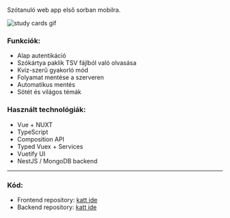 Szótanuló web app első sorban mobilra.

![study cards gif](https://stuff.p-kin.com/screentogif/studycards.gif)

### Funkciók:
* Alap autentikáció
* Szókártya paklik TSV fájlból való olvasása
* Kvíz-szerű gyakorló mód
* Folyamat mentése a szerveren
* Automatikus mentés
* Sötét és világos témák

### Használt technológiák:
* Vue + NUXT
* TypeScript
* Composition API
* Typed Vuex + Services
* Vuetify UI
* NestJS / MongoDB backend

---
### Kód:
- Frontend repository: [katt ide](https://github.com/KinPeter/StudyCards)
- Backend repository: [katt ide](https://github.com/KinPeter/StudyCards-Backend)
